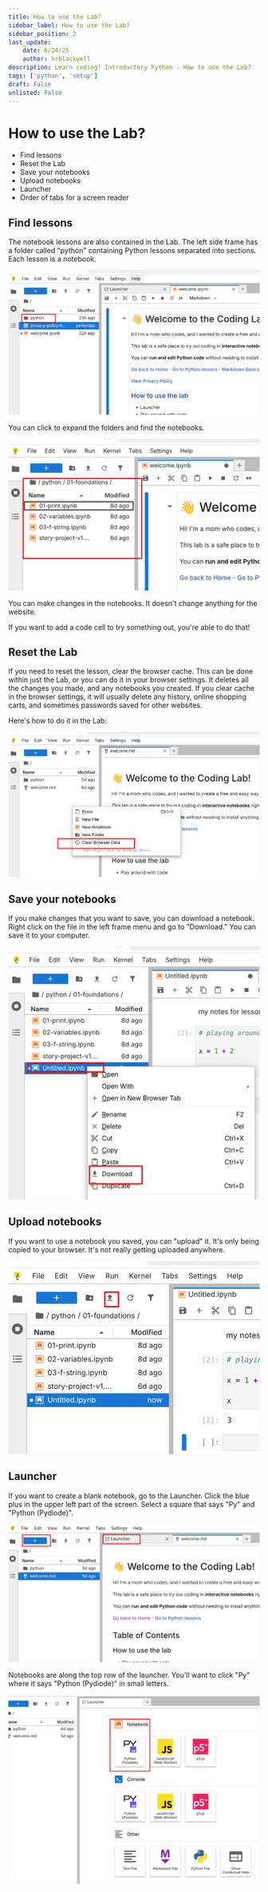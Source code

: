 ```yaml
---
title: How to use the Lab?
sidebar_label: How to use the Lab?
sidebar_position: 2
last_update:
    date: 6/24/25
    author: krblackwell
description: Learn coding! Introductory Python - How to use the Lab?
tags: ['python', 'setup']
draft: False
unlisted: False
---
```


<!-- markdownlint-disable-next-line MD025 -->
# How to use the Lab?

- Find lessons
- Reset the Lab
- Save your notebooks
- Upload notebooks
- Launcher
- Order of tabs for a screen reader

## Find lessons

The notebook lessons are also contained in the Lab. The left side frame has a folder called "python" containing Python lessons separated into sections. Each lesson is a notebook.

![Red rectangle around a folder called "python" in the left side menu. Click that to find lesson sections.](/img/python/00-get-set-up/side-frame-python-lessons.png)

You can click to expand the folders and find the notebooks.

![Red rectangle highlighting that there is a folder path above the frame. The lessons are on the left side menu.](/img/python/00-get-set-up/side-frame-python-lessons2.png)

You can make changes in the notebooks. It doesn't change anything for the website.

If you want to add a code cell to try something out, you're able to do that!

## Reset the Lab

If you need to reset the lesson, clear the browser cache. This can be done within just the Lab, or you can do it in your browser settings. It deletes all the changes you made, and any notebooks you created. If you clear cache in the browser settings, it will usually delete any history, online shopping carts, and sometimes passwords saved for other websites.

Here's how to do it in the Lab:

![A screenshot of what I just described.](/img/clear-browser-data-lab.png)

## Save your notebooks

If you make changes that you want to save, you can download a notebook. Right click on the file in the left frame menu and go to "Download." You can save it to your computer.

![A screenshot of the left sidebar menu and the tooltip menu when you right click on the file. "Download" is kind of in the middle. No keyboard shortcut is associated with it.](/img/python/00-get-set-up/download-notebook.png)

## Upload notebooks

If you want to use a notebook you saved, you can "upload" it. It's only being copied to your browser. It's not really getting uploaded anywhere.

![This is not in the right click menu. It's above the left sidebar as a small button. Tooltip says "Upload Files"](/img/python/00-get-set-up/upload-files-button.png)

## Launcher

If you want to create a blank notebook, go to the Launcher. Click the blue plus in the upper left part of the screen. Select a square that says "Py" and "Python (Pydiode)".

![Screenshot of the Lab. A red rectangle is highlighting a blue plus button, and a red rectangle is highlighting a tab that says "Launcher"](/img/python/00-get-set-up/launcher.png)

Notebooks are along the top row of the launcher. You'll want to click "Py" where it says "Python (Pydiode)" in small letters.

![Screenshot of the Lab launcher. A red rectangle is highlighting a square that says Py toward the top of the main content frame under a section that says Notebook. There's a separate section with Py that says console.](/img/python/00-get-set-up/select-python-notebook.png)

